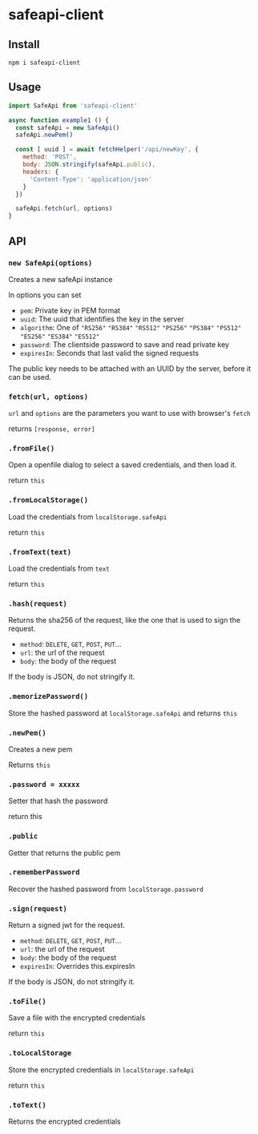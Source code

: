 # safeapi-client

## Install
```
npm i safeapi-client
```

## Usage
```javascript
import SafeApi from 'safeapi-client'

async function example1 () {
  const safeApi = new SafeApi()
  safeApi.newPem()

  const [ uuid ] = await fetchHelper('/api/newKey', {
    method: 'POST',
    body: JSON.stringify(safeApi.public),
    headers: {
      'Content-Type': 'application/json'
    }
  })

  safeApi.fetch(url, options)
}
```

## API

### `new SafeApi(options)`
Creates a new safeApi instance

In options you can set

* `pem`: Private key in PEM format
* `uuid`: The uuid that identifies the key in the server
* `algorithm`: One of `"RS256"` `"RS384"` `"RS512"` `"PS256"` `"PS384"` `"PS512"` `"ES256"` `"ES384"` `"ES512"`
* `password`: The clientside password to save and read private key
* `expiresIn`: Seconds that last valid the signed requests

The public key needs to be attached with an UUID by the server, before it can be used.

### `fetch(url, options)`

`url` and `options` are the parameters you want to use with browser's `fetch`

returns `[response, error]`

### `.fromFile()`
Open a openfile dialog to select a saved credentials, and then load it.

return `this`

### `.fromLocalStorage()`
Load the credentials from `localStorage.safeApi`

return `this`

### `.fromText(text)`
Load the credentials from `text`

return `this`

### `.hash(request)`
Returns the sha256 of the request, like the one that is used to sign the request.

* `method`: `DELETE`, `GET`, `POST`, `PUT`...
* `url`: the url of the request
* `body`: the body of the request

If the body is JSON, do not stringify it.

### `.memorizePassword()`
Store the hashed password at `localStorage.safeApi` and returns `this`

### `.newPem()`
Creates a new pem

Returns `this`

### `.password = xxxxx`
Setter that hash the password

return this

### `.public`
Getter that returns the public pem

### `.rememberPassword`
Recover the hashed password from `localStorage.password`

### `.sign(request)`

Return a signed jwt for the request.

* `method`: `DELETE`, `GET`, `POST`, `PUT`...
* `url`: the url of the request
* `body`: the body of the request
* `expiresIn`: Overrides this.expiresIn

If the body is JSON, do not stringify it.

### `.toFile()`
Save a file with the encrypted credentials

return `this`

### `.toLocalStorage`
Store the encrypted credentials in `localStorage.safeApi`

return `this`

### `.toText()`
Returns the encrypted credentials
